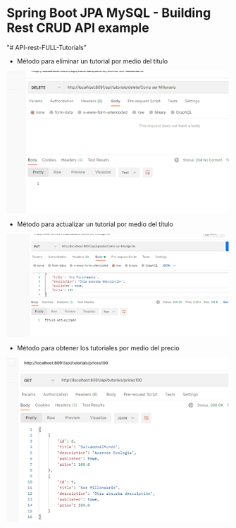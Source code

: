 # Spring Boot JPA MySQL - Building Rest CRUD API example
"# API-rest-FULL-Tutorials" 

- Método para eliminar un tutorial por medio del título

![DeleteByTitle](/imagenes/DeleteByTitle.PNG)

- Método para actualizar un tutorial por medio del título

![PutByTitle](/imagenes/PutByTitle.PNG)

- Método para obtener los tutoriales por medio del precio

![GetByPrice](/imagenes/GetByPrice.PNG)